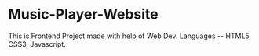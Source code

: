 # Music-Player-Website
This is Frontend Project made with help of Web Dev. Languages -- HTML5, CSS3, Javascript.
